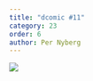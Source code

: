 ```yaml
---
title: "dcomic #11"
category: 23
order: 6
author: Per Nyberg
---
```


<img src="https://dbuggen.s3.amazonaws.com/comic-11.png" class="no-crop">
